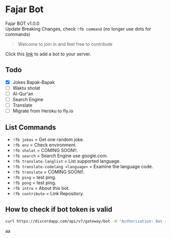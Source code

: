 # Fajar Bot

Fajar BOT v1.0.0  
Update Breaking Changes, check `!fb command` (no longer use dots for commands)

> Welcome to join in and feel free to contribute

<!-- > Source [link](https://dev.to/aurelievache/learning-go-by-examples-part-4-create-a-bot-for-discord-in-go-43cf) <!-->

Click this [link](https://discord.com/oauth2/authorize?client_id=1010842038532583456&permissions=8&scope=bot) to add a bot to your server.

## Todo

- [x] Jokes Bapak-Bapak
- [ ] Waktu sholat
- [ ] Al-Qur'an
- [ ] Search Engine
- [ ] Translate
- [ ] Migrate from Heroku to fly.io

## List Commands

- `!fb jokes` = Get one random joke.
- `!fb env` = Check environment.
- `!fb sholat` = COMING SOON!!.
- `!fb search` = Search Engine use google.com.
- `!fb translate-langlist` = List supported language.
- `!fb translate-codelang <language>` = Examine the language code.
- `!fb translate` = COMING SOON!!.
- `!fb ping` = test ping.
- `!fb pong` = test ping.
- `!fb intro` = About this bot.
- `!fb contribute` = Link Repository.

## How to check if bot token is valid
```bash
curl https://discordapp.com/api/v7/gateway/bot -H "Authorization: Bot <token>"
```
aa